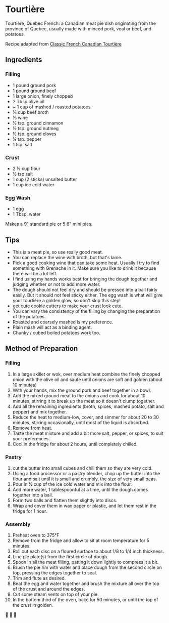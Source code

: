 # Tourtière

Tourtière, Quebec French: a Canadian meat pie dish originating from the province of Quebec, usually made with minced pork, veal or beef, and potatoes.

Recipe adapted from [Classic French Canadian Tourtière](http://www.pbs.org/food/kitchen-vignettes/classic-french-canadian-tourtiere/)



## Ingredients
### Filling
- 1 pound ground pork
- 1 pound ground beef
- 1 large onion, finely chopped
- 2 Tbsp olive oil
- ~ 1 cup of mashed / roasted potatoes
- ⅓ cup beef broth
- ⅓ wine
- ½ tsp. ground cinnamon
- ½ tsp. ground nutmeg
- ½ tsp. ground cloves
- ¼ tsp. pepper
- 1 tsp. salt

### Crust
- 2 ½ cup flour
- ½ tsp salt
- 1 cup (2 sticks) unsalted butter
- 1 cup ice cold water

### Egg Wash
- 1 egg
- 1 Tbsp. water


Makes a 9" standard pie or 5 6" mini pies.

## Tips

* This is a meat pie, so use really good meat.
* You can replace the wine with broth, but that's lame.
* Pick a good cooking wine that can take some heat. Usually I try to find something with Grenache in it. Make sure you like to drink it because there will be a lot left.
* I find using my hands works best for bringing the dough together and judging whether or not to add more water.
* The dough should not feel dry and should be pressed into a ball fairly easily. But it should not feel sticky either.
The egg wash is what will give your tourtière a golden glow, so don't skip this step!
* get cute cookie cutters to make your crust look cute.
* You can vary the consistency of the filling by changing the preparation of the potatoes.
 * Roasted  and coarsely mashed is my preference.
 * Plain mash will act as a binding agent.
 * Chunky / cubed boiled potatoes work too.

## Method of Preparation

### Filling
1. In a large skillet or wok, over medium heat combine the finely chopped onion with the olive oil and sauté until onions are soft and golden (about 10 minutes)
1. With your hands, mix the ground pork and beef together in a bowl.
1. Add the mixed ground meat to the onions and cook for about 10 minutes, stirring it to break up the meat so it doesn't clump together.
1. Add all the remaining ingredients (broth, spices, mashed potato, salt and pepper) and mix together.
1. Reduce the heat to medium-low, cover, and simmer for about 20 to 30 minutes, stirring occasionally, until most of the liquid is absorbed.
1. Remove from heat.
1. Taste the meat mixture and add a bit more salt, pepper, or spices, to suit your preferences.
1. Cool in the fridge for about 2 hours, until completely chilled.

### Pastry

1. cut the butter into small cubes and chill them so they are very cold.
1. Using a food processor or a pastry blender, chop up the butter into the flour and salt until it is small and crumbly, the size of very small peas.
1. Pour in ½ cup of the ice cold water and mix into the flour.
1. Add more water, 1 tablespoonful at a time, until the dough comes together into a ball.
1. Form two balls and flatten them slightly into discs.
1. Wrap and cover them in wax paper or plastic, and let them rest in the fridge for 1 hour.

### Assembly

1. Preheat oven to 375°F
1. Remove from the fridge and allow to sit at room temperature for 5 minutes.
1. Roll out each disc on a floured surface to about 1/8 to 1/4 inch thickness.
1. Line pie plate(s) from the first circle of dough.
1. Spoon in all the meat filling, patting it down lightly to compress it a bit.
1. Brush the pie rim with water and place dough from the second circle on top, pressing the edges together to seal.
1. Trim and flute as desired.
1. Beat the egg and water together and brush the mixture all over the top of the crust and around the edges.
1. Cut some steam vents on top of your pie.
1. In the bottom third of the oven, bake for 50 minutes, or until the top of the crust in golden.

:tada: :tada: :tada:
